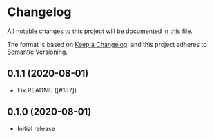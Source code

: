 # Changelog
All notable changes to this project will be documented in this file.

The format is based on [Keep a Changelog](https://keepachangelog.com/en/1.0.0/),
and this project adheres to [Semantic Versioning](https://semver.org/spec/v2.0.0.html).

## 0.1.1 (2020-08-01)
- Fix README ([#187])

[187]: https://github.com/RustCrypto/AEADs/pull/187

## 0.1.0 (2020-08-01)
- Initial release
